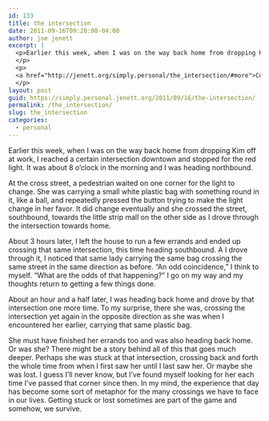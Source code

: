 ```yaml
---
id: 133
title: the intersection
date: 2011-09-16T09:20:08-04:00
author: joe jenett
excerpt: |
  <p>Earlier this week, when I was on the way back home from dropping Kim off at work, I reached a certain intersection downtown and stopped for the red light. It was about 8 o'clock in the morning and I was heading northbound.
  </p>
  <p>
  <a href="http://jenett.org/simply.personal/the_intersection/#more">Continue reading "the intersection" &raquo;</a>
  </p>
layout: post
guid: https://simply.personal.jenett.org/2011/09/16/the-intersection/
permalink: /the_intersection/
slug: the_intersection
categories:
  - personal
---
```

Earlier this week, when I was on the way back home from dropping Kim off at work, I reached a certain intersection downtown and stopped for the red light. It was about 8 o’clock in the morning and I was heading northbound. 

<!--more-->

At the cross street, a pedestrian waited on one corner for the light to change. She was carrying a small white plastic bag with something round in it, like a ball, and repeatedly pressed the button trying to make the light change in her favor. It did change eventually and she crossed the street, southbound, towards the little strip mall on the other side as I drove through the intersection towards home. 

About 3 hours later, I left the house to run a few errands and ended up crossing that same intersection, this time heading southbound. A I drove through it, I noticed that same lady carrying the same bag crossing the same street in the same direction as before. &#8220;An odd coincidence,&#8221; I think to myself. &#8220;What are the odds of that happening?&#8221; I go on my way and my thoughts return to getting a few things done. 

About an hour and a half later, I was heading back home and drove by that intersection one more time. To my surprise, there she was, crossing the intersection yet again in the opposite direction as she was when I encountered her earlier, carrying that same plastic bag. 

She must have finished her errands too and was also heading back home. Or was she? There might be a story behind all of this that goes much deeper. Perhaps she was stuck at that intersection, crossing back and forth the whole time from when I first saw her until I last saw her. Or maybe she was lost. I guess I’ll never know, but I’ve found myself looking for her each time I’ve passed that corner since then. In my mind, the experience that day has become some sort of metaphor for the many crossings we have to face in our lives. Getting stuck or lost sometimes are part of the game and somehow, we survive.